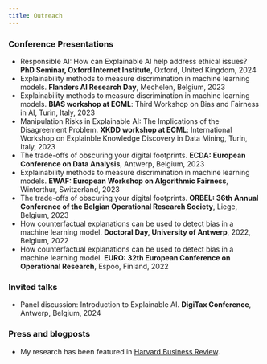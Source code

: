 ```yaml
---
title: Outreach
---
```

### Conference Presentations
* Responsible AI: How can Explainable AI help address ethical issues? **PhD Seminar, Oxford Internet Institute**, Oxford, United Kingdom, 2024
* Explainability methods to measure discrimination in machine learning models. **Flanders AI Research Day**, Mechelen, Belgium, 2023
* Explainability methods to measure discrimination in machine learning models. **BIAS workshop at ECML**: Third Workshop on Bias and Fairness in AI, Turin, Italy, 2023
* Manipulation Risks in Explainable AI: The Implications of the Disagreement Problem. **XKDD workshop at ECML**: International Workshop on Explainble Knowledge Discovery in Data Mining, Turin, Italy, 2023
* The trade-offs of obscuring your digital footprints. **ECDA: European Conference on Data Analysis**, Antwerp, Belgium, 2023
* Explainability methods to measure discrimination in machine learning models. **EWAF: European Workshop on Algorithmic Fairness**, Winterthur, Switzerland, 2023
* The trade-offs of obscuring your digital footprints. **ORBEL: 36th Annual Conference of the Belgian Operational Research Society**, Liege, Belgium, 2023
* How counterfactual explanations can be used to detect bias in a machine learning model. **Doctoral Day, University of Antwerp**, 2022, Belgium, 2022
* How counterfactual explanations can be used to detect bias in a machine learning model. **EURO: 32th European Conference on Operational Research**, Espoo, Finland, 2022

### Invited talks
* Panel discussion: Introduction to Explainable AI. **DigiTax Conference**, Antwerp, Belgium, 2024

### Press and blogposts
* My research has been featured in [Harvard Business Review](https://hbr.org/2023/05/ai-can-be-both-accurate-and-transparent).
